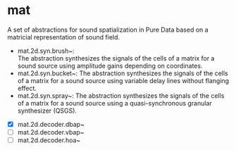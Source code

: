 # mat

A set of abstractions for sound spatialization in Pure Data based on a matricial representation of sound field.

- mat.2d.syn.brush~:  
The abstraction synthesizes the signals of the cells of a matrix for a sound source using amplitude gains depending on coordinates.
- mat.2d.syn.bucket~:
The abstraction synthesizes the signals of the cells of a matrix for a sound source using variable delay lines without flanging effect.
- mat.2d.syn.spray~:
The abstraction synthesizes the signals of the cells of a matrix for a sound source using a quasi-synchronous granular synthesizer (QSGS).



- [x] mat.2d.decoder.dbap~
- [ ] mat.2d.decoder.vbap~
- [ ] mat.2d.decoder.hoa~
